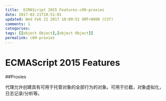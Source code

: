 ```yaml
---
title:  ECMAScript 2015 Features-c09-proxies
date: 2017-02-21T18:51:01
updated: Wed Feb 22 2017 10:09:51 GMT+0800 (CST)
comments: 1
categories:
tags: [[object Object],[object Object]]
permalink: c09-proxies
---
```


# ECMAScript 2015 Features

##Proxies

代理允许创建具有可用于托管对象的全部行为的对象。可用于拦截，对象虚拟化，日志记录/分析等。
